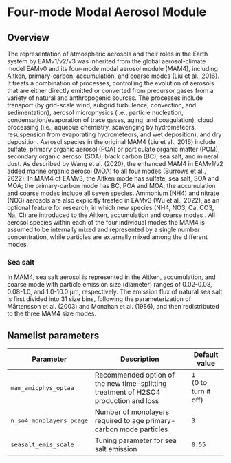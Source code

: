 # Four-mode Modal Aerosol Module

## Overview

The representation of atmospheric aerosols and their roles in the Earth system by EAMv1/v2/v3 was inherited from the global aerosol-climate model EAMv0 and its four-mode modal aerosol module (MAM4), including Aitken, primary-carbon, accumulation, and coarse modes (Liu et al., 2016). It treats a combination of processes, controlling the evolution of aerosols that are either directly emitted or converted from precursor gases from a variety of natural and anthropogenic sources. The processes include transport (by grid-scale wind, subgrid turbulence, convection, and sedimentation), aerosol microphysics (i.e., particle nucleation, condensation/evaporation of trace gases, aging, and coagulation), cloud processing (i.e., aqueous chemistry, scavenging by hydrometeors, resuspension from evaporating hydrometeors, and wet deposition), and dry deposition. Aerosol species in the original MAM4 (Liu et al., 2016) include sulfate, primary organic aerosol (POA) or particulate organic matter (POM), secondary organic aerosol (SOA), black carbon (BC), sea salt, and mineral dust. As described by Wang et al. (2020), the enhanced MAM4 in EAMv1/v2 added marine organic aerosol (MOA) to all four modes (Burrows et al., 2022). In MAM4 of EAMv3, the Aitken mode has sulfate, sea salt, SOA and MOA; the primary-carbon mode has BC, POA and MOA; the accumulation and coarse modes include all seven species. Ammonium (NH4) and nitrate (NO3) aerosols are also explicitly treated in EAMv3 (Wu et al., 2022), as an optional feature for research, in which new species (NH4, NO3, Ca, CO3, Na, Cl) are introduced to the Aitken, accumulation and coarse modes . All aerosol species within each of the four individual modes the MAM4 is assumed to be internally mixed and represented by a single number concentration, while particles are externally mixed among the different modes.

### Sea salt

In MAM4, sea salt aerosol is represented in the Aitken, accumulation, and coarse mode with particle emission size (diameter) ranges of 0.02-0.08, 0.08-1.0, and 1.0-10.0 μm, respectively. The emission flux of natural sea salt is first divided into 31 size bins, following the parameterization of Mårtensson et al. (2003) and Monahan et al. (1986), and then redistributed to the three MAM4 size modes.

## Namelist parameters

| Parameter                | Description                                                                         | Default value               |
| ------------------------ | ----------------------------------------------------------------------------------- | --------------------------- |
| `mam_amicphys_optaa`     | Recommended option of the new time-splitting treatment of H2SO4 production and loss | `1` <br> (0 to turn it off) |
| `n_so4_monolayers_pcage` | Number of monolayers required to age primary-carbon mode particles                  | `3`                         |
| `seasalt_emis_scale`     | Tuning parameter for sea salt emission                                              | `0.55`                      |
